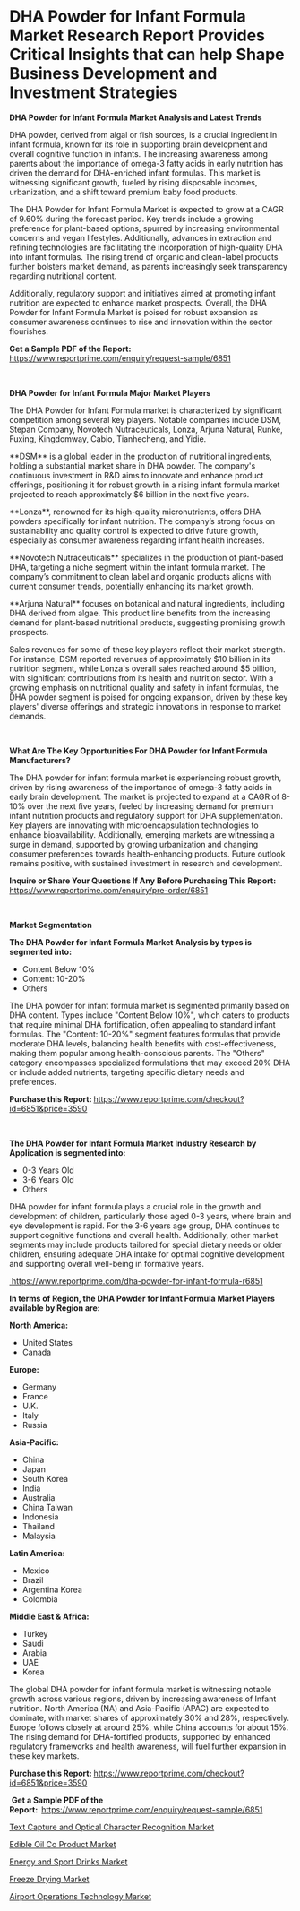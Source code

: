 <p><h1>DHA Powder for Infant Formula Market Research Report Provides Critical Insights that can help Shape Business Development and Investment Strategies</h1></p><p><strong>DHA Powder for Infant Formula Market Analysis and Latest Trends</strong></p>
<p><p>DHA powder, derived from algal or fish sources, is a crucial ingredient in infant formula, known for its role in supporting brain development and overall cognitive function in infants. The increasing awareness among parents about the importance of omega-3 fatty acids in early nutrition has driven the demand for DHA-enriched infant formulas. This market is witnessing significant growth, fueled by rising disposable incomes, urbanization, and a shift toward premium baby food products.</p><p>The DHA Powder for Infant Formula Market is expected to grow at a CAGR of 9.60% during the forecast period. Key trends include a growing preference for plant-based options, spurred by increasing environmental concerns and vegan lifestyles. Additionally, advances in extraction and refining technologies are facilitating the incorporation of high-quality DHA into infant formulas. The rising trend of organic and clean-label products further bolsters market demand, as parents increasingly seek transparency regarding nutritional content. </p><p>Additionally, regulatory support and initiatives aimed at promoting infant nutrition are expected to enhance market prospects. Overall, the DHA Powder for Infant Formula Market is poised for robust expansion as consumer awareness continues to rise and innovation within the sector flourishes.</p></p>
<p><strong>Get a Sample PDF of the Report:&nbsp;</strong> <a href="https://www.reportprime.com/enquiry/request-sample/6851?utm_campaign=9&utm_medium=2&utm_source=Github&utm_content=ia&utm_term=25112024&utm_id=dha-powder-for-infant-formula">https://www.reportprime.com/enquiry/request-sample/6851</a></p>
<p>&nbsp;</p>
<p><strong>DHA Powder for Infant Formula Major Market Players</strong></p>
<p><p>The DHA Powder for Infant Formula market is characterized by significant competition among several key players. Notable companies include DSM, Stepan Company, Novotech Nutraceuticals, Lonza, Arjuna Natural, Runke, Fuxing, Kingdomway, Cabio, Tianhecheng, and Yidie.</p><p>**DSM** is a global leader in the production of nutritional ingredients, holding a substantial market share in DHA powder. The company's continuous investment in R&D aims to innovate and enhance product offerings, positioning it for robust growth in a rising infant formula market projected to reach approximately $6 billion in the next five years.</p><p>**Lonza**, renowned for its high-quality micronutrients, offers DHA powders specifically for infant nutrition. The company’s strong focus on sustainability and quality control is expected to drive future growth, especially as consumer awareness regarding infant health increases.</p><p>**Novotech Nutraceuticals** specializes in the production of plant-based DHA, targeting a niche segment within the infant formula market. The company’s commitment to clean label and organic products aligns with current consumer trends, potentially enhancing its market growth.</p><p>**Arjuna Natural** focuses on botanical and natural ingredients, including DHA derived from algae. This product line benefits from the increasing demand for plant-based nutritional products, suggesting promising growth prospects.</p><p>Sales revenues for some of these key players reflect their market strength. For instance, DSM reported revenues of approximately $10 billion in its nutrition segment, while Lonza's overall sales reached around $5 billion, with significant contributions from its health and nutrition sector. With a growing emphasis on nutritional quality and safety in infant formulas, the DHA powder segment is poised for ongoing expansion, driven by these key players' diverse offerings and strategic innovations in response to market demands.</p></p>
<p>&nbsp;</p>
<p><strong>What Are The Key Opportunities For DHA Powder for Infant Formula Manufacturers?</strong></p>
<p><p>The DHA powder for infant formula market is experiencing robust growth, driven by rising awareness of the importance of omega-3 fatty acids in early brain development. The market is projected to expand at a CAGR of 8-10% over the next five years, fueled by increasing demand for premium infant nutrition products and regulatory support for DHA supplementation. Key players are innovating with microencapsulation technologies to enhance bioavailability. Additionally, emerging markets are witnessing a surge in demand, supported by growing urbanization and changing consumer preferences towards health-enhancing products. Future outlook remains positive, with sustained investment in research and development.</p></p>
<p><strong>Inquire or Share Your Questions If Any Before Purchasing This Report:</strong> <a href="https://www.reportprime.com/enquiry/pre-order/6851?utm_campaign=9&utm_medium=2&utm_source=Github&utm_content=ia&utm_term=25112024&utm_id=dha-powder-for-infant-formula">https://www.reportprime.com/enquiry/pre-order/6851</a></p>
<p>&nbsp;</p>
<p><strong>Market Segmentation</strong></p>
<p><strong>The DHA Powder for Infant Formula Market Analysis by types is segmented into:</strong></p>
<p><ul><li>Content Below 10%</li><li>Content: 10-20%</li><li>Others</li></ul></p>
<p><p>The DHA powder for infant formula market is segmented primarily based on DHA content. Types include "Content Below 10%", which caters to products that require minimal DHA fortification, often appealing to standard infant formulas. The "Content: 10-20%" segment features formulas that provide moderate DHA levels, balancing health benefits with cost-effectiveness, making them popular among health-conscious parents. The "Others" category encompasses specialized formulations that may exceed 20% DHA or include added nutrients, targeting specific dietary needs and preferences.</p></p>
<p><strong>Purchase this Report:&nbsp;</strong><a href="https://www.reportprime.com/checkout?id=6851&price=3590&utm_campaign=9&utm_medium=2&utm_source=Github&utm_content=ia&utm_term=25112024&utm_id=dha-powder-for-infant-formula">https://www.reportprime.com/checkout?id=6851&price=3590</a></p>
<p>&nbsp;</p>
<p><strong>The DHA Powder for Infant Formula Market Industry Research by Application is segmented into:</strong></p>
<p><ul><li>0-3 Years Old</li><li>3-6 Years Old</li><li>Others</li></ul></p>
<p><p>DHA powder for infant formula plays a crucial role in the growth and development of children, particularly those aged 0-3 years, where brain and eye development is rapid. For the 3-6 years age group, DHA continues to support cognitive functions and overall health. Additionally, other market segments may include products tailored for special dietary needs or older children, ensuring adequate DHA intake for optimal cognitive development and supporting overall well-being in formative years.</p></p>
<p><a href="https://www.reportprime.com/dha-powder-for-infant-formula-r6851?utm_campaign=9&utm_medium=2&utm_source=Github&utm_content=ia&utm_term=25112024&utm_id=dha-powder-for-infant-formula">&nbsp;https://www.reportprime.com/dha-powder-for-infant-formula-r6851</a></p>
<p><strong>In terms of Region, the DHA Powder for Infant Formula Market Players available by Region are:</strong></p>
<p>
    <p> <strong> North America: </strong>
        <ul>
            <li>United States</li>
            <li>Canada</li>
        </ul>
        </p> 
    <p> <strong> Europe: </strong>
        <ul>
            <li>Germany</li>
            <li>France</li>
            <li>U.K.</li>
            <li>Italy</li>
            <li>Russia</li>
        </ul>
        </p> 
    <p> <strong> Asia-Pacific: </strong>
        <ul>
            <li>China</li>
            <li>Japan</li>
            <li>South Korea</li>
            <li>India</li>
            <li>Australia</li>
            <li>China Taiwan</li>
            <li>Indonesia</li>
            <li>Thailand</li>
            <li>Malaysia</li>
        </ul>
        </p> 
    <p> <strong> Latin America: </strong>
        <ul>
            <li>Mexico</li>
            <li>Brazil</li>
            <li>Argentina Korea</li>
            <li>Colombia</li>
        </ul>
        </p> 
    <p> <strong> Middle East & Africa: </strong>
        <ul>
            <li>Turkey</li>
            <li>Saudi</li>
            <li>Arabia</li>
            <li>UAE</li>
            <li>Korea</li>
        </ul>
    </p>
    </p>
<p><p>The global DHA powder for infant formula market is witnessing notable growth across various regions, driven by increasing awareness of Infant nutrition. North America (NA) and Asia-Pacific (APAC) are expected to dominate, with market shares of approximately 30% and 28%, respectively. Europe follows closely at around 25%, while China accounts for about 15%. The rising demand for DHA-fortified products, supported by enhanced regulatory frameworks and health awareness, will fuel further expansion in these key markets.</p></p>
<p><strong>Purchase this Report: </strong><a href="https://www.reportprime.com/checkout?id=6851&price=3590&utm_campaign=9&utm_medium=2&utm_source=Github&utm_content=ia&utm_term=25112024&utm_id=dha-powder-for-infant-formula">https://www.reportprime.com/checkout?id=6851&price=3590</a></p>
<p>&nbsp;<strong>Get a Sample PDF of the Report:&nbsp;&nbsp;</strong><a href="https://www.reportprime.com/enquiry/request-sample/6851?utm_campaign=9&utm_medium=2&utm_source=Github&utm_content=ia&utm_term=25112024&utm_id=dha-powder-for-infant-formula">https://www.reportprime.com/enquiry/request-sample/6851</a></p>
<p><strong></strong></p>
<p><p><a href="https://issuu.com/reportprime-2/docs/text-capture-and-optical-character-_484b07c85094ee?utm_campaign=9&utm_medium=2&utm_source=Github&utm_content=ia&utm_term=25112024&utm_id=dha-powder-for-infant-formula">Text Capture and Optical Character Recognition Market</a></p><p><a href="https://github.com/hgf64gh/Market-Research-Report-List-1/blob/main/edible-oil-co-product-market.md?utm_campaign=9&utm_medium=2&utm_source=Github&utm_content=ia&utm_term=25112024&utm_id=dha-powder-for-infant-formula">Edible Oil Co Product Market</a></p><p><a href="https://github.com/marloy8/Market-Research-Report-List-6/blob/main/energy-and-sport-drinks-market.md?utm_campaign=9&utm_medium=2&utm_source=Github&utm_content=ia&utm_term=25112024&utm_id=dha-powder-for-infant-formula">Energy and Sport Drinks Market</a></p><p><a href="https://www.linkedin.com/pulse/global-freeze-drying-market-trends-analysis-future-growth-yjgpe?utm_campaign=9&utm_medium=2&utm_source=Github&utm_content=ia&utm_term=25112024&utm_id=dha-powder-for-infant-formula">Freeze Drying Market</a></p><p><a href="https://issuu.com/reportprime-2/docs/airport-operations-technology-marke_ed5be91e41b135?utm_campaign=9&utm_medium=2&utm_source=Github&utm_content=ia&utm_term=25112024&utm_id=dha-powder-for-infant-formula">Airport Operations Technology Market</a></p></p>